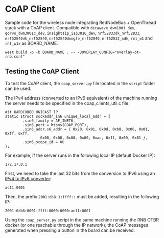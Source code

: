 # CoAP Client
Sample code for the wireless node integrating RedNodeBus + OpenThread stack with a CoAP client. Compatible with `decawave_dwm1001_dev`,
`qorvo_dwm3001c_dev`, `insightsip_isp3010_dev`, `nrf52833dk_nrf52833`, `nrf52840dk_nrf52840`, `nrf52840dongle_nrf52840`, `nrf52832_mdk`, `rnl_w1` and `rnl_w1x` as BOARD_NAME.

```
west build -p -b BOARD_NAME . -- -DOVERLAY_CONFIG="overlay-ot-rnb.conf"
```

## Testing the CoAP Client
To test the CoAP client, the `coap_server.py` file located in the `script` folder can be used.

The IPv4 address (converted to an IPv6 equivalent) of the machine running the server needs to be specified in the coap_clients_util.c file:
```
#if HARDCODED_UNICAST_IP
static struct sockaddr_in6 unique_local_addr = {
        .sin6_family = AF_INET6,
        .sin6_port = htons(COAP_PORT),
        .sin6_addr.s6_addr = { 0x20, 0x01, 0x0d, 0xb8, 0x00, 0x01, 0xff, 0xff,
                0x00, 0x00, 0x00, 0x00, 0xac, 0x11, 0x00, 0x01 },
        .sin6_scope_id = 0U
};
```
For example, if the server runs in the following local IP (default Docker IP):
```
172.17.0.1
```
First, we need to take the last 32 bits from the conversion to IPv6 using an [IPv4 to IPv6 converter](https://iplocation.io/ipv4-to-ipv6/):
```
ac11:0001
```
Then, the prefix `2001:db8:1:ffff::` must be added, resulting in the following IP:
```
2001:0db8:0001:ffff:0000:0000:ac11:0001
```

Using the `coap_server.py` script in the same machine running the RNB OTBR docker (or one reachable through the IP network), the CoAP messages generated when pressing a button in the board can be received.
